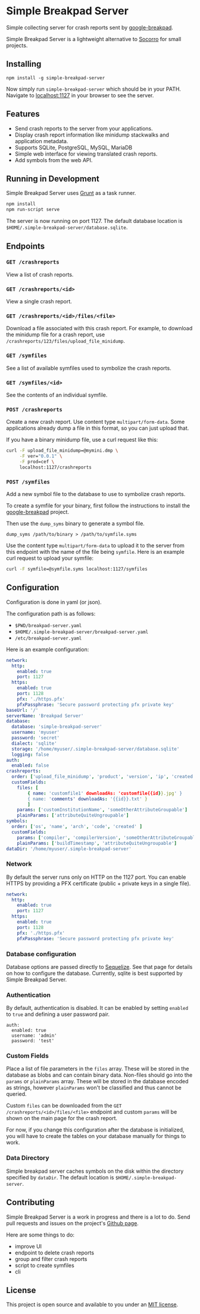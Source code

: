 # Simple Breakpad Server

Simple collecting server for crash reports sent by [google-breakpad](https://code.google.com/p/google-breakpad/).

Simple Breakpad Server is a lightweight alternative to [Socorro](https://github.com/mozilla/socorro) for small projects.

## Installing

    npm install -g simple-breakpad-server

Now simply run `simple-breakpad-server` which should be in your PATH. Navigate to [localhost:1127](http://localhost:1127) in your browser to see the server.

## Features

* Send crash reports to the server from your applications.
* Display crash report information like minidump stackwalks and application metadata.
* Supports SQLite, PostgreSQL, MySQL, MariaDB
* Simple web interface for viewing translated crash reports.
* Add symbols from the web API.

## Running in Development

Simple Breakpad Server uses [Grunt](http://gruntjs.com/) as a task runner.

```sh
npm install
npm run-script serve
```

The server is now running on port 1127. The default database location is `$HOME/.simple-breakpad-server/database.sqlite`.

## Endpoints

### `GET /crashreports`

View a list of crash reports.

### `GET /crashreports/<id>`

View a single crash report.

### `GET /crashreports/<id>/files/<file>`

Download a file associated with this crash report. For example, to download the minidump file for a crash report, use `/crashreports/123/files/upload_file_minidump`.

### `GET /symfiles`

See a list of available symfiles used to symbolize the crash reports.

### `GET /symfiles/<id>`

See the contents of an individual symfile.

### `POST /crashreports`

Create a new crash report. Use content type `multipart/form-data`. Some applications already dump a file in this format, so you can just upload that.

If you have a binary minidump file, use a curl request like this:

```sh
curl -F upload_file_minidump=@mymini.dmp \
     -F ver="0.0.1" \
     -F prod=cef \
     localhost:1127/crashreports
```

### `POST /symfiles`

Add a new symbol file to the database to use to symbolize crash reports.

To create a symfile for your binary, first follow the instructions to install the [google-breakpad](https://github.com/google/breakpad) project.

Then use the `dump_syms` binary to generate a symbol file.

```
dump_syms /path/to/binary > /path/to/symfile.syms
```

Use the content type `multipart/form-data` to upload it to the server from this endpoint with the name of the file being `symfile`. Here is an example curl request to upload your symfile:

```sh
curl -F symfile=@symfile.syms localhost:1127/symfiles
```

## Configuration

Configuration is done in yaml (or json).

The configuration path is as follows:

* `$PWD/breakpad-server.yaml`
* `$HOME/.simple-breakpad-server/breakpad-server.yaml`
* `/etc/breakpad-server.yaml`

Here is an example configuration:

```yaml
network:
  http:
    enabled: true
    port: 1127
  https:
    enabled: true
    port: 1128
    pfx: './https.pfx'
    pfxPassphrase: 'Secure password protecting pfx private key'
baseUrl: '/'
serverName: 'Breakpad Server'
database:
  database: 'simple-breakpad-server'
  username: 'myuser'
  password: 'secret'
  dialect: 'sqlite'
  storage: '/home/myuser/.simple-breakpad-server/database.sqlite'
  logging: false
auth:
  enabled: false
crashreports:
  order: ['upload_file_minidump', 'product', 'version', 'ip', 'created']
  customFields:
    files: [
        { name: 'customfile1' downloadAs: 'customfile{{id}}.jpg' }
        { name: 'comments' downloadAs: '{{id}}.txt' }
        ]
    params: ['customInstitutionName', 'someOtherAttributeGroupable']
    plainParams: ['attributeQuiteUngroupable']
symbols:
  order: ['os', 'name', 'arch', 'code', 'created' ]
  customFields:
    params: ['compiler', 'compilerVersion', 'someOtherAttributeGroupable']
    plainParams: ['buildTimestamp', 'attributeQuiteUngroupable']
dataDir: '/home/myuser/.simple-breakpad-server'
```

### Network

By default the server runs only on HTTP on the 1127 port. You can enable HTTPS by providing a PFX certificate (public + private keys in a single file).

```yaml
network:
  http:
    enabled: true
    port: 1127
  https:
    enabled: true
    port: 1128
    pfx: './https.pfx'
    pfxPassphrase: 'Secure password protecting pfx private key'
```

### Database configuration

Database options are passed directly to [Sequelize](http://docs.sequelizejs.com/en/v3/api/sequelize/). See that page for details on how to configure the database. Currently, sqlite is best supported by Simple Breakpad Server.

### Authentication

By default, authentication is disabled. It can be enabled by setting `enabled` to `true` and defining a user password pair.

```
auth:
  enabled: true
  username: 'admin'
  password: 'test'
```

### Custom Fields

Place a list of file parameters in the `files` array. These will be stored in the database as blobs and can contain binary data. Non-files should go into the `params` or `plainParams` array. These will be stored in the database encoded as strings, however `plainParams` won't be classified and thus cannot be queried.

Custom `files` can be downloaded from the `GET /crashreports/<id>/files/<file>` endpoint and custom `params` will be shown on the main page for the crash report.

For now, if you change this configuration after the database is initialized, you will have to create the tables on your database manually for things to work.

### Data Directory

Simple breakpad server caches symbols on the disk within the directory specified by `dataDir`. The default location is `$HOME/.simple-breakpad-server`.

## Contributing

Simple Breakpad Server is a work in progress and there is a lot to do. Send pull requests and issues on the project's [Github page](https://github.com/acrisci/simple-breakpad-server).

Here are some things to do:

* improve UI
* endpoint to delete crash reports
* group and filter crash reports
* script to create symfiles
* cli

## License

This project is open source and available to you under an [MIT license](https://github.com/acrisci/simple-breakpad-server/blob/master/LICENSE).
